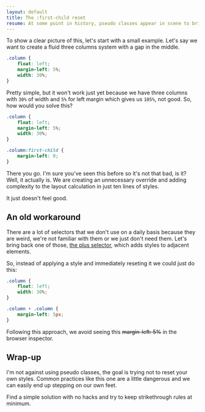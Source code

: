```yaml
---
layout: default
title: The :first-child reset
resume: At some point in history, pseudo classes appear in scene to bring more power and versatility to our styles, but are we using them correctly? I feel like having these shortcuts available sometimes blind us and here's why.
---
```


To show a clear picture of this, let's start with a small example. Let's say we want to create a fluid three columns system with a gap in the middle.

```css
.column {
    float: left;
    margin-left: 5%;
    width: 30%;
}
```

Pretty simple, but it won't work just yet because we have three columns with `30%` of width and `5%` for left margin which gives us `105%`, not good. So, how would you solve this?

```css
.column {
    float: left;
    margin-left: 5%;
    width: 30%;
}

.column:first-child {
    margin-left: 0;
}
```

There you go. I'm sure you've seen this before so it's not that bad, is it? Well, it actually is. We are creating an unnecessary override and adding complexity to the layout calculation in just ten lines of styles.

It just doesn't feel good.


## An old workaround

There are a lot of selectors that we don't use on a daily basis because they are weird, we're not familiar with them or we just don't need them. Let's bring back one of those, <a href="https://developer.mozilla.org/en/docs/Web/CSS/Adjacent_sibling_selectors" target="_blank">the plus selector</a>, which adds styles to adjacent elements.

So, instead of applying a style and immediately reseting it we could just do this:

```css
.column {
    float: left;
    width: 30%;
}

.column + .column {
    margin-left: 5px;
}
```

Following this approach, we avoid seeing this <del>margin-left: 5%</del> in the browser inspector.


## Wrap-up

I'm not against using pseudo classes, the goal is trying not to reset your own styles. Common practices like this one are a little dangerous and we can easily end up stepping on our own feet.

Find a simple solution with no hacks and try to keep strikethrough rules at minimum.
